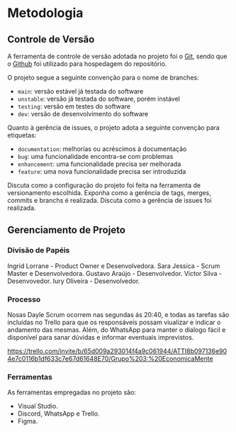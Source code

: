 
# Metodologia

## Controle de Versão

A ferramenta de controle de versão adotada no projeto foi o
[Git](https://git-scm.com/), sendo que o [Github](https://github.com)
foi utilizado para hospedagem do repositório.

O projeto segue a seguinte convenção para o nome de branches:

- `main`: versão estável já testada do software
- `unstable`: versão já testada do software, porém instável
- `testing`: versão em testes do software
- `dev`: versão de desenvolvimento do software

Quanto à gerência de issues, o projeto adota a seguinte convenção para
etiquetas:

- `documentation`: melhorias ou acréscimos à documentação
- `bug`: uma funcionalidade encontra-se com problemas
- `enhancement`: uma funcionalidade precisa ser melhorada
- `feature`: uma nova funcionalidade precisa ser introduzida

Discuta como a configuração do projeto foi feita na ferramenta de versionamento escolhida. Exponha como a gerência de tags, merges, commits e branchs é realizada. Discuta como a gerência de issues foi realizada.

## Gerenciamento de Projeto

### Divisão de Papéis

Ingrid Lorrane - Product Owner e Desenvolvedora.
Sara Jessica - Scrum Master e Desenvolvedora.
Gustavo Araújo - Desenvolvedor.
Victor Silva - Desenvovedor.
Iury Oliveira - Desenvolvedor.


### Processo

Nosas Dayle Scrum ocorrem nas segundas ás 20:40, e todas as tarefas são incluídas no Trello para que os responsáveis possam viualizar e indicar o andamento das mesmas. Além, do WhatsApp para manter o dialogo fácil e disponível para sanar dúvidas e informar eventuais imprevistos.

https://trello.com/invite/b/65d009a293014f4a9c061944/ATTI8b097136e904e7c0116b1df633c7e67d61648E70/Grupo%203:%20EconomicaMente

### Ferramentas

As ferramentas empregadas no projeto são:

- Visual Studio.
- Discord, WhatsApp e Trello.
- Figma.
